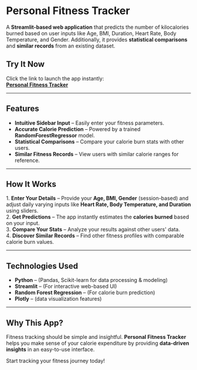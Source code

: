 # Personal Fitness Tracker

A **Streamlit-based web application** that predicts the number of kilocalories burned based on user inputs like Age, BMI, Duration, Heart Rate, Body Temperature, and Gender. Additionally, it provides **statistical comparisons** and **similar records** from an existing dataset.

##  Try It Now
Click the link to launch the app instantly:  
[**Personal Fitness Tracker**](https://personal-fitness-tracker-run.streamlit.app/)

---
##  Features
* **Intuitive Sidebar Input** – Easily enter your fitness parameters.  
* **Accurate Calorie Prediction** – Powered by a trained **RandomForestRegressor** model.  
* **Statistical Comparisons** – Compare your calorie burn stats with other users.  
* **Similar Fitness Records** – View users with similar calorie ranges for reference.  

---
##  How It Works
1️. **Enter Your Details** – Provide your **Age, BMI, Gender** (session-based) and adjust daily varying inputs like **Heart Rate, Body Temperature, and Duration** using sliders.  
2️. **Get Predictions** – The app instantly estimates the **calories burned** based on your input.  
3️.  **Compare Your Stats** – Analyze your results against other users' data.  
4️. **Discover Similar Records** – Find other fitness profiles with comparable calorie burn values.  

---
##  Technologies Used
* **Python** – (Pandas, Scikit-learn for data processing & modeling)
*  **Streamlit** – (For interactive web-based UI)  
* **Random Forest Regression** – (For calorie burn prediction)  
* **Plotly** – (data visualization features)  

---
##  Why This App?
Fitness tracking should be simple and insightful. **Personal Fitness Tracker** helps you make sense of your calorie expenditure by providing **data-driven insights** in an easy-to-use interface.

Start tracking your fitness journey today! 
